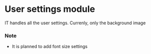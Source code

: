 # User settings module

IT handles all the user settings. Currenly, only the background image

### Note

- It is planned to add font size settings
